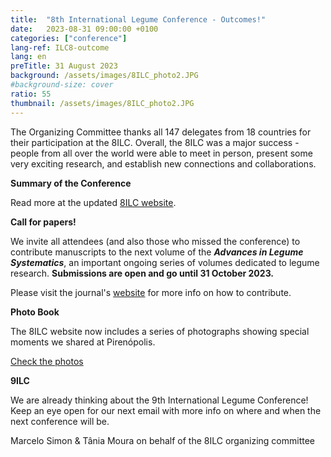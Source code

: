 ```yaml
---
title:  "8th International Legume Conference - Outcomes!"
date:   2023-08-31 09:00:00 +0100
categories: ["conference"]
lang-ref: ILC8-outcome
lang: en
preTitle: 31 August 2023
background: /assets/images/8ILC_photo2.JPG
#background-size: cover
ratio: 55
thumbnail: /assets/images/8ILC_photo2.JPG
---
```


The Organizing Committee thanks all 147 delegates from 18 countries for their participation at the 8ILC. Overall, the 8ILC was a major success - people from all over the world were able to meet in person, present some very exciting research, and establish new connections and collaborations.

**Summary of the Conference** 

Read more at the updated [8ILC website](https://www.8ilc.com/).
 
 
**Call for papers!**
  
We invite all attendees (and also those who missed the conference) to contribute manuscripts to the next volume of the **_Advances in Legume Systematics_**, an important ongoing series of volumes dedicated to legume research. **Submissions are open and go until 31 October 2023.**

Please visit the journal's [website](https://www.springer.com/journal/40415/updates/24622142) for more info on how to contribute.
 


**Photo Book**
  
The 8ILC website now includes a series of photographs showing special moments we shared at Pirenópolis.
 
[Check the photos](https://www.8ilc.com/photo-book) 



**9ILC**

We are already thinking about the 9th International Legume Conference! 
Keep an eye open for our next email with more info on where and when the next conference will be. 
 
Marcelo Simon & Tânia Moura
on behalf of the 8ILC organizing committee 


